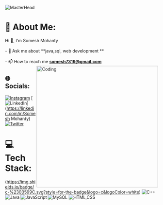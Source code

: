 ![MasterHead](https://camo.githubusercontent.com/bebb8c335f407e6f31ed9da75ebecc86cebc8941efae0ec924b6903b3fbb94c5/68747470733a2f2f63646e2e6472696262626c652e636f6d2f75736572732f313537393332322f73637265656e73686f74732f363538373237332f626c75655f626f795f747970696e675f6e6f74686f756768742e676966)

# 💫 About Me:
Hi 👋, I'm Somesh Mohanty<br><br>- 💬 Ask me about **java,sql, web development **<br><br>- 📫 How to reach me **somesh7319@gmail.com**<br>
<img align="right" alt="Coding" width="400" src="https://cdn.dribbble.com/users/1708816/screenshots/15637256/media/f9826f0af8a49462f048262a8502035b.gif">


## 🌐 Socials:
[![Instagram](https://img.shields.io/badge/Instagram-%23E4405F.svg?logo=Instagram&logoColor=white)](https://instagram.com/_somesh_.01) [![LinkedIn](https://img.shields.io/badge/LinkedIn-%230077B5.svg?logo=linkedin&logoColor=white)](https://linkedin.com/in/Somesh Mohanty) [![Twitter](https://img.shields.io/badge/Twitter-%231DA1F2.svg?logo=Twitter&logoColor=white)](https://twitter.com/@SomeshMohanty20) 

# 💻 Tech Stack:
(https://img.shields.io/badge/c-%2300599C.svg?style=for-the-badge&logo=c&logoColor=white) ![C++](https://img.shields.io/badge/c++-%2300599C.svg?style=for-the-badge&logo=c%2B%2B&logoColor=white) ![Java](https://img.shields.io/badge/java-%23ED8B00.svg?style=for-the-badge&logo=java&logoColor=white) ![JavaScript ](https://img.shields.io/badge/AWS-%23FF9900.svg?style=for-the-badge&logo=amazon-aws&logoColor=white) ![MySQL](https://img.shields.io/badge/mysql-%2300f.svg?style=for-the-badge&logo=mysql&logoColor=white) ![HTML,CSS](https://img.shields.io/badge/Canva-%2300C4CC.svg?style=for-the-badge&logo=Canva&logoColor=white)

